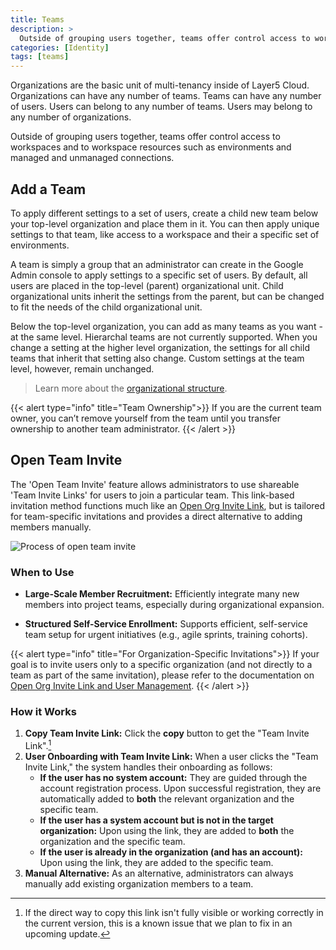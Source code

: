 ```yaml
---
title: Teams
description: >
  Outside of grouping users together, teams offer control access to workspaces and to workspace resources such as environments and managed and unmanaged connections.
categories: [Identity]
tags: [teams]
---
```


Organizations are the basic unit of multi-tenancy inside of Layer5 Cloud. Organizations can have any number of teams. Teams can have any number of users. Users can belong to any number of teams. Users may belong to any number of organizations.

Outside of grouping users together, teams offer control access to workspaces and to workspace resources such as environments and managed and unmanaged connections.

## Add a Team

To apply different settings to a set of users, create a child new team below your top-level organization and place them in it. You can then apply unique settings to that team, like access to a workspace and their a specific set of environments.

A team is simply a group that an administrator can create in the Google Admin console to apply settings to a specific set of users. By default, all users are placed in the top-level (parent) organizational unit. Child organizational units inherit the settings from the parent, but can be changed to fit the needs of the child organizational unit.

Below the top-level organization, you can add as many teams as you want - at the same level. Hierarchal teams are not currently supported. When you change a setting at the higher level organization, the settings for all child teams that inherit that setting also change. Custom settings at the team level, however, remain unchanged.

>Learn more about the [organizational structure](/cloud/identity). 

{{< alert type="info" title="Team Ownership">}}
If you are the current team owner, you can’t remove yourself from the team until you transfer ownership to another team administrator.
{{< /alert >}}

## Open Team Invite

The 'Open Team Invite' feature allows administrators to use shareable 'Team Invite Links' for users to join a particular team. This link-based invitation method functions much like an [Open Org Invite Link](https://docs.layer5.io/cloud/identity/users/user-management/), but is tailored for team-specific invitations and provides a direct alternative to adding members manually.

![Process of open team invite](/cloud/identity/teams/open_team_invite.gif)

### When to Use

- **Large-Scale Member Recruitment:** Efficiently integrate many new members into project teams, especially during organizational expansion.

- **Structured Self-Service Enrollment:** Supports efficient, self-service team setup for urgent initiatives (e.g., agile sprints, training cohorts).

{{< alert type="info" title="For Organization-Specific Invitations">}}
If your goal is to invite users only to a specific organization (and not directly to a team as part of the same invitation), please refer to the documentation on [Open Org Invite Link and User Management](https://docs.layer5.io/cloud/identity/users/user-management/).
{{< /alert >}}

### How it Works

1. **Copy Team Invite Link:** Click the **copy** button to get the "Team Invite Link".[^1]
2.  **User Onboarding with Team Invite Link:** When a user clicks the "Team Invite Link," the system handles their onboarding as follows:
    * **If the user has no system account:** They are guided through the account registration process. Upon successful registration, they are automatically added to **both** the relevant organization and the specific team.
    * **If the user has a system account but is not in the target organization:** Upon using the link, they are added to **both** the organization and the specific team.
    * **If the user is already in the organization (and has an account):** Upon using the link, they are added to the specific team.
3.  **Manual Alternative:** As an alternative, administrators can always manually add existing organization members to a team.

[^1]: If the direct way to copy this link isn't fully visible or working correctly in the current version, this is a known issue that we plan to fix in an upcoming update.